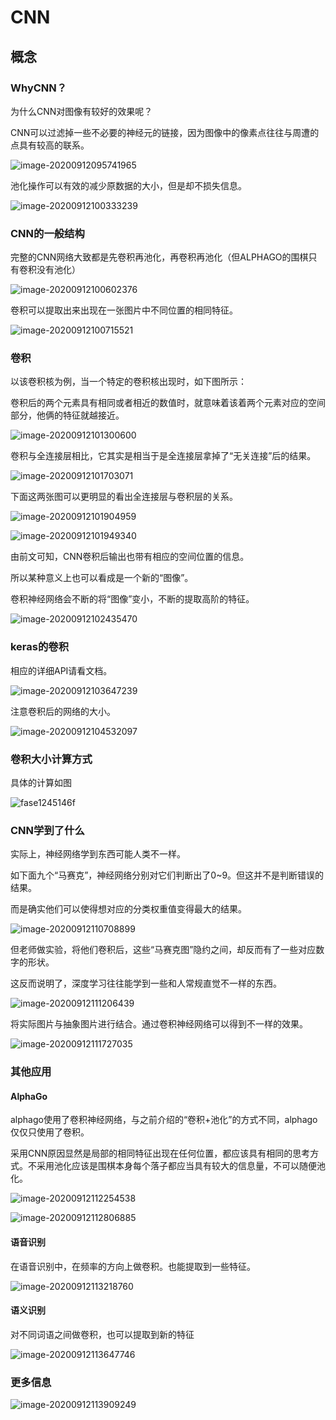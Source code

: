 # CNN

## 概念

### WhyCNN？

为什么CNN对图像有较好的效果呢？

CNN可以过滤掉一些不必要的神经元的链接，因为图像中的像素点往往与周遭的点具有较高的联系。

![image-20200912095741965](.\cnn\image-20200912095741965.png)

池化操作可以有效的减少原数据的大小，但是却不损失信息。

![image-20200912100333239](.\cnn\image-20200912100333239.png)

### CNN的一般结构

完整的CNN网络大致都是先卷积再池化，再卷积再池化（但ALPHAGO的围棋只有卷积没有池化）

![image-20200912100602376](.\cnn\image-20200912100602376.png)

卷积可以提取出来出现在一张图片中不同位置的相同特征。

![image-20200912100715521](.\cnn\image-20200912100715521.png)

### 卷积

以该卷积核为例，当一个特定的卷积核出现时，如下图所示：

卷积后的两个元素具有相同或者相近的数值时，就意味着该着两个元素对应的空间部分，他俩的特征就越接近。

![image-20200912101300600](.\cnn\image-20200912101300600.png)

卷积与全连接层相比，它其实是相当于是全连接层拿掉了“无关连接”后的结果。

![image-20200912101703071](.\cnn\image-20200912101703071.png)

下面这两张图可以更明显的看出全连接层与卷积层的关系。

![image-20200912101904959](.\cnn\image-20200912101904959.png)

![image-20200912101949340](.\cnn\image-20200912101949340.png)

由前文可知，CNN卷积后输出也带有相应的空间位置的信息。

所以某种意义上也可以看成是一个新的“图像”。

卷积神经网络会不断的将“图像”变小，不断的提取高阶的特征。

![image-20200912102435470](.\cnn\image-20200912102435470.png)

### keras的卷积

相应的详细API请看文档。

![image-20200912103647239](.\cnn\image-20200912103647239.png)

注意卷积后的网络的大小。

![image-20200912104532097](.\cnn\image-20200912104532097.png)

### 卷积大小计算方式

具体的计算如图

![fase1245146f](.\cnn\fase1245146f.png)

### CNN学到了什么

实际上，神经网络学到东西可能人类不一样。

如下面九个“马赛克”，神经网络分别对它们判断出了0~9。但这并不是判断错误的结果。

而是确实他们可以使得想对应的分类权重值变得最大的结果。

![image-20200912110708899](.\cnn\image-20200912110708899.png)

但老师做实验，将他们卷积后，这些“马赛克图”隐约之间，却反而有了一些对应数字的形状。

这反而说明了，深度学习往往能学到一些和人常规直觉不一样的东西。

![image-20200912111206439](.\cnn\image-20200912111206439.png)

将实际图片与抽象图片进行结合。通过卷积神经网络可以得到不一样的效果。

![image-20200912111727035](.\cnn\image-20200912111727035.png)

### 其他应用

#### AlphaGo

alphago使用了卷积神经网络，与之前介绍的“卷积+池化”的方式不同，alphago仅仅只使用了卷积。

采用CNN原因显然是局部的相同特征出现在任何位置，都应该具有相同的思考方式。不采用池化应该是围棋本身每个落子都应当具有较大的信息量，不可以随便池化。

![image-20200912112254538](.\cnn\image-20200912112254538.png)

![image-20200912112806885](.\cnn\image-20200912112806885.png)

#### 语音识别

在语音识别中，在频率的方向上做卷积。也能提取到一些特征。

![image-20200912113218760](.\cnn\image-20200912113218760.png)

#### 语义识别

对不同词语之间做卷积，也可以提取到新的特征

![image-20200912113647746](.\cnn\image-20200912113647746.png)

### 更多信息

![image-20200912113909249](.\cnn\image-20200912113909249.png)